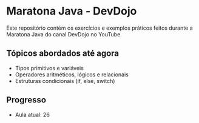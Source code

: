 # Maratona Java - DevDojo

Este repositório contém os exercícios e exemplos práticos feitos durante a Maratona Java do canal DevDojo no YouTube.

## Tópicos abordados até agora

- Tipos primitivos e variáveis
- Operadores aritméticos, lógicos e relacionais
- Estruturas condicionais (if, else, switch)

## Progresso
- Aula atual: 26
